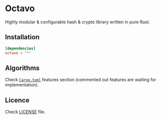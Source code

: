# Octavo

Highly modular & configurable hash & crypto library written in pure Rust.

## Installation

```toml
[dependencies]
octavo = "*"
```

## Algorithms

Check [`Cargo.toml`](Cargo.toml) features section (commented out features are
waiting for implementation).

## Licence

Check [LICENSE](LICENSE) file.
